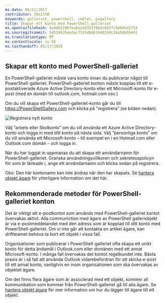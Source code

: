 ```yaml
---
ms.date: 06/12/2017
contributor: JKeithB
keywords: galleriet, powershell, cmdlet, psgallery
title: Skapar ett konto med PowerShell-galleriet
ms.openlocfilehash: 4a44b51967ea8acdd331f6b3c682fc5884bd2f54
ms.sourcegitcommit: 54534635eedacf531d8d6344019dc16a50b8b441
ms.translationtype: MT
ms.contentlocale: sv-SE
ms.lasthandoff: 05/17/2018
---
```

## <a name="creating-a-powershell-gallery-account"></a>Skapar ett konto med PowerShell-galleriet

En PowerShell-galleriet måste vara konto innan du publicerar något till PowerShell-galleriet.
PowerShell-galleriet konton måste kopplas till ett e-postaktiverade Azure Active Directory-konto eller ett Microsoft-konto för e-post (med en domän till outlook.com, hotmail.com osv.)

Om du vill skapa ett PowerShell-galleriet-konto går du till https://PowerShellGallery.com och klicka på ”registrera” (se bilden nedan).

![Registrera nytt konto](../../Images/CreatingAccount-Register.png)

Välj ”arbets eller Skolkonto” om du vill använda ett Azure Active Directory-konto och logga in med ditt konto på nästa sida.
Välj ”personliga konto” om du vill använda ett Microsoft-konto – till exempel en i en Hotmail.com eller Outlook.com domän - och logga in.

När du har loggat in uppmanas du att skapa ett användarnamn för PowerShell-galleriet.
Granska användningsvillkoren och sekretesspolicyn för som är länkade i, ange ett användarnamn och klicka sedan på registrera.

Obs: Den här kontonamn kan inte ändras när den har skapats.
Se [hantera objekt ägare](https://msdn.microsoft.com/powershell/gallery/psgallery/managing-item-owners) för ytterligare information om det här.

## <a name="recommended-practices-for-powershell-gallery-accounts"></a>Rekommenderade metoder för PowerShell-galleriet konton

Det är viktigt att e-postkontot som används med PowerShell-galleriet kontot övervakas aktivt.
Alla communiction med ägare av PowerShell galleriobjekt är via e-postmeddelandet med den adress som är kopplad till ditt konto med PowerShell-galleriet.
Om vi inte går att kontakta en artikel ägare, kan driftteamet behöva ta bort ett objekt i vissa fall.

Organisationer som publicerar i PowerShell-galleriet ofta skapa ett unikt konto för detta ändamål i Outlook.com eller domänen med ett annat Microsoft-konto.
I många fall övervakas det kontot regelbundet inte.
Bästa praxis är i så fall att använda Outlook vidarebefordran för att skicka e-post till ett annat konto, vanligtvis en inom organisationen som ska övervakas av objektet ägare.

Om det finns flera ägare som är associerad med ett objekt, kommer all kommunikation som kommer från PowerShell-galleriet gå till alla ägare.
Se [hantera objekt ägare](https://msdn.microsoft.com/powershell/gallery/psgallery/managing-item-owners) för mer information om hur du lägger till ägare till ett objekt.